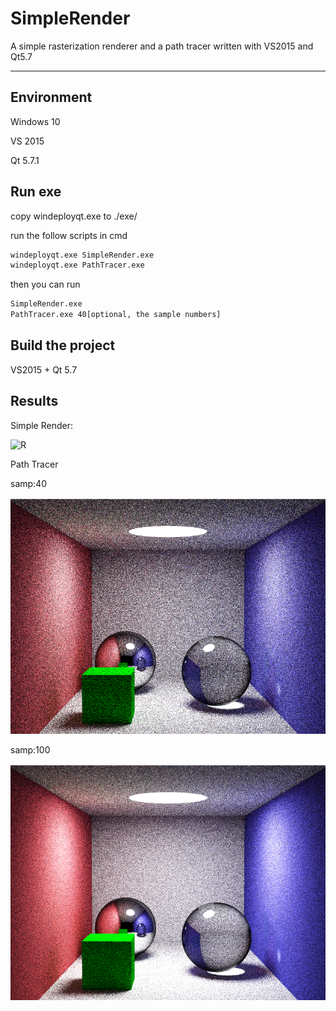 # SimpleRender
A simple rasterization renderer and a path tracer written with VS2015 and Qt5.7

---

## Environment

Windows 10

VS 2015

Qt 5.7.1

## Run exe

copy windeployqt.exe to ./exe/

run the follow scripts in cmd

```bash
windeployqt.exe SimpleRender.exe
windeployqt.exe PathTracer.exe
```
then you can run
```bash
SimpleRender.exe
PathTracer.exe 40[optional, the sample numbers]
```

## Build the project

VS2015 + Qt 5.7

## Results

Simple Render:

![R](/img/pipeline.gif)



Path Tracer

samp:40

![v40](/img/image_gen()~267s.png)

samp:100

![v100](/img/image_gen()~646s.png)